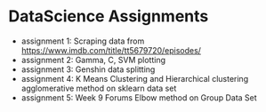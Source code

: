 # DataScience Assignments
- assignment 1: Scraping data from https://www.imdb.com/title/tt5679720/episodes/
- assignment 2: Gamma, C, SVM plotting
- assignment 3: Genshin data splitting 
- assignment 4: K Means Clustering and Hierarchical clustering agglomerative method on sklearn data set
- assignment 5: Week 9 Forums Elbow method on Group Data Set
